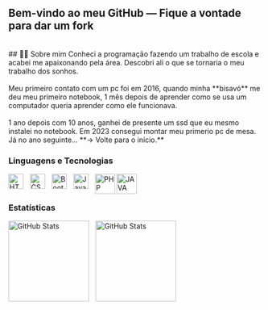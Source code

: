 
Bem-vindo ao meu GitHub — Fique a vontade para dar um fork 
---
<br/>
## 👨‍💻 Sobre mim
Conheci a programação fazendo um trabalho de escola e acabei me apaixonando pela área. Descobri ali o que se tornaria o meu trabalho dos sonhos.
<br/>
<br/>
Meu primeiro contato com um pc foi em 2016, quando minha **bisavó** me deu meu primeiro notebook,  1 mês depois de aprender como se usa um computador
queria aprender como ele funcionava.
<br/>
<br/>
1 ano depois com 10 anos, ganhei de presente um ssd que eu mesmo instalei no notebook.
Em 2023 consegui montar meu primerio pc de mesa. Já no ano seguinte... **→ Volte para o início.**
<br/>

### Linguagens e Tecnologias

<img 
    align="left"
    alt="HTML"
    title="HTML"
    width="30px"
    style="padding-right: 10px;"
    src="https://cdn.jsdelivr.net/gh/devicons/devicon@latest/icons/html5/html5-original.svg" 
/>
<img 
    align="left"
    alt="CSS"
    title="CSS"
    width="30px"
    style="padding-right: 10px;" 
    src="https://cdn.jsdelivr.net/gh/devicons/devicon@latest/icons/css3/css3-original.svg" 
/>
<img 
align="left"
alt="BootStrap"
title="BootStrap"
width="30px"
style="padding-right: 10px;" 
src="https://cdn.jsdelivr.net/gh/devicons/devicon@latest/icons/bootstrap/bootstrap-original.svg"
/>

<img 
align="left"
alt="JavaScipt"
title="JavaScipt"
width="30px"
style="padding-right: 10px;" 
src="https://cdn.jsdelivr.net/gh/devicons/devicon@latest/icons/javascript/javascript-original.svg" 
/>

<img
align="left"
alt="PHP"
title="PHP"
width="40px"
src="https://cdn.jsdelivr.net/gh/devicons/devicon@latest/icons/php/php-original.svg"
/>
<img
align="left"
alt="JAVA"
title="JAVA"
width="40px"
src="https://cdn.jsdelivr.net/gh/devicons/devicon@latest/icons/java/java-original-wordmark.svg"
/>

<br/>
<br/>

### Estatísticas
<p>
<img
align="left"
alt="GitHub Stats"
Height="160"
style="padding-right: 10px"
src="https://github-readme-stats.vercel.app/api?username=ViBurnier&show_icons=true&theme=tokyonight&include_all_commits=true&locale=pt-br"
/>
</p>
<p>
<img
 align="left"
 alt="GitHub Stats"
 Height="160"
 style="padding-right 10px"
 src="https://github-readme-stats.vercel.app/api/top-langs/?username=ViBurnier&theme=tokyonight&custom_title=Tecnologia&layout=compact"
 /> 
</p>
